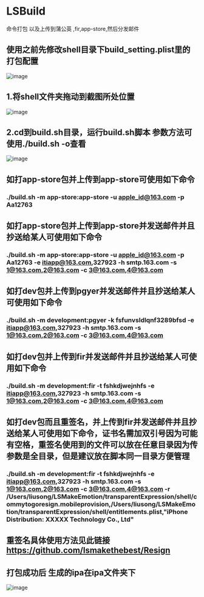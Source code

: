 # LSBuild
命令打包 以及上传到蒲公英 ,fir,app-store,然后分发邮件
## 使用之前先修改shell目录下build_setting.plist里的打包配置
![image](https://github.com/lsmakethebest/LSBuild/blob/master/images/4.png)
## 1.将shell文件夹拖动到截图所处位置
![image](https://github.com/lsmakethebest/LSBuild/blob/master/images/1.png)
## 2.cd到build.sh目录，运行build.sh脚本 参数方法可使用./build.sh -o查看
![image](https://github.com/lsmakethebest/LSBuild/blob/master/images/3.png)
## 如打app-store包并上传到app-store可使用如下命令
### ./build.sh -m app-store:app-store -u apple_id@163.com -p Aa12763

## 如打app-store包并上传到app-store并发送邮件并且抄送给某人可使用如下命令
### ./build.sh -m app-store:app-store -u apple_id@163.com -p Aa12763 -e itiapp@163.com,327923 -h smtp.163.com -s 1@163.com,2@163.com   -c 3@163.com,4@163.com
## 如打dev包并上传到pgyer并发送邮件并且抄送给某人可使用如下命令
### ./build.sh -m development:pgyer -k  fsfunvsldlqnf3289bfsd -e itiapp@163.com,327923 -h smtp.163.com -s 1@163.com,2@163.com   -c 3@163.com,4@163.com
## 如打dev包并上传到fir并发送邮件并且抄送给某人可使用如下命令
### ./build.sh -m development:fir -t  fshkdjwejnhfs -e itiapp@163.com,327923 -h smtp.163.com -s 1@163.com,2@163.com   -c 3@163.com,4@163.com

## 如打dev包而且重签名，并上传到fir并发送邮件并且抄送给某人可使用如下命令，证书名需加双引号因为可能有空格，重签名使用到的文件可以放在任意目录因为传参数是全目录，但是建议放在脚本同一目录方便管理
### ./build.sh -m development:fir -t  fshkdjwejnhfs -e itiapp@163.com,327923 -h smtp.163.com -s 1@163.com,2@163.com   -c 3@163.com,4@163.com -r /Users/liusong/LSMakeEmotion/transparentExpression/shell/commytogoresign.mobileprovision,/Users/liusong/LSMakeEmotion/transparentExpression/shell/entitlements.plist,"iPhone Distribution: XXXXX  Technology Co., Ltd"


## 重签名具体使用方法见此链接 https://github.com/lsmakethebest/Resign
## 打包成功后 生成的ipa在ipa文件夹下
![image](https://github.com/lsmakethebest/LSBuild/blob/master/images/2.png)
